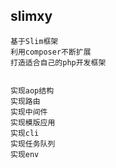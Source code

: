 ## slimxy
```
基于Slim框架
利用composer不断扩展
打造适合自己的php开发框架


实现aop结构
实现路由
实现中间件
实现模版应用
实现cli
实现任务队列
实现env
```
